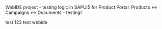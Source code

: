 WebIDE project - 
testing logic in SAPUI5 for Product Portal: 
Products <-> Campaigns <-> Documents - testing!

test 123
test webide
